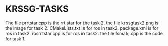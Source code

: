 # KRSSG-TASKS
The file prrtstar.cpp is the rrt star for the task 2.
the file krssgtask2.png is the image for task 2.
CMakeLists.txt is for ros in task2.
package.xml is for ros in task2.
rosrrtstar.cpp is for ros in task2.
the file fsmakj.cpp is the code for task 1.
